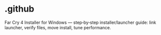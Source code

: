 # .github
Far Cry 4 Installer for Windows — step‑by‑step installer/launcher guide: link launcher, verify files, move install, tune performance.
